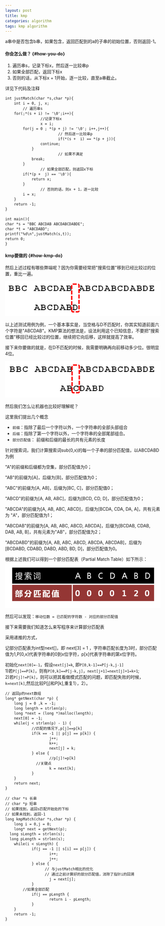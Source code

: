```yaml
---
layout: post
title: kmp
categories: algorithm
tags: kmp algorithm
---
```


a串中是否包含b串，如果包含，返回匹配到的a的子串的初始位置，否则返回-1。

#### 你会怎么做？ {#how-you-do}

1.	遍历串s，记录下标x，然后逐一比较串p
2.	如果全部匹配，返回下标x
3.	否则的话，从下标x + 1开始，逐一比较，直至a串截止。

详见下代码及注释

	int justMatch(char *s,char *p){
	    int i = 0, j, x;
			// 遍历串s
	    for(;*(s + i) != '\0';i++){
					//记录下标x
					x = i;
	        for(j = 0 ; *(p + j) != '\0'; i++,j++){
							// 然后逐一比较串p
							if(*(s +  i) == *(p + j)){
	                continue;
	            }
							// 如果不满足
	            break;
	        }
					// 如果全部匹配，则返回x下标
	        if(*(p +  j) == '\0'){
	            return x;
	        }
					// 否则的话，则x + 1，逐一比较
	        i = x;
	    }
	    return -1;
	}

	int main(){
  	char *s = "BBC ABCDAB ABCDABCDABDE";
  	char *t = "ABCDABD";
  	printf("%d\n",justMatch(s,t));
  	return 0;
	}

#### kmp要做的 {#how-kmp-do}

然后上述过程有哪些弊端呢？因为你需要经常把"搜索位置"移到已经比较过的位置，重比一遍。

![kmp](/images/algorithm/kmp.png)

以上述测试用例为例，一个基本事实是，当空格与D不匹配时，你其实知道前面六个字符是"ABCDAB"。KMP算法的想法是，设法利用这个已知信息，不要把"搜索位置"移回已经比较过的位置，继续把它向后移，这样就提高了效率。

接下来你要做的就是，在D不匹配的时候，我需要明确再向前移动多少位。很明显4位。

![move](/images/algorithm/move.png)

然后我们怎么让机器也比较好理解呢？

这里我们提出几个概念

*	`前缀`：指除了最后一个字符以外，一个字符串的全部头部组合
*	`后缀`：指除了第一个字符以外，一个字符串的全部尾部组合。
*	`部分匹配值`： 前缀和后缀的最长的共有元素的长度

针对搜索词，我们计算搜索词sub(0,x)的每一个子串的部分匹配值，以ABCDABD为例

"A"的前缀和后缀都为空集，部分匹配值为0；

"AB"的前缀为[A]，后缀为[B]，部分匹配值为0；

"ABC"的前缀为[A, AB]，后缀为[BC, C]，部分匹配值0；

"ABCD"的前缀为[A, AB, ABC]，后缀为[BCD, CD, D]，部分匹配值为0；

"ABCDA"的前缀为[A, AB, ABC, ABCD]，后缀为[BCDA, CDA, DA, A]，共有元素为
"A"，部分匹配值为1；

"ABCDAB"的前缀为[A, AB, ABC, ABCD, ABCDA]，后缀为[BCDAB, CDAB, DAB, AB, B]，共有元素为"AB"，部分匹配值为2；

"ABCDABD"的前缀为[A, AB, ABC, ABCD, ABCDA, ABCDAB]，后缀为[BCDABD, CDABD, DABD, ABD, BD, D]，部分匹配值为0。

根据上述我们可以得到一个部分匹配表（Partial Match Table）如下所示：
![partial_match_table](/images/algorithm/partial_match_table.png)

然后可以发现：`移动位数 = 已匹配的字符数 - 对应的部分匹配值`

接下来需要我们知道怎么来写程序来计算部分匹配表

采用递推的方式，

记部分匹配表为int型next[]，即 next[3] = 1 ，字符串匹配长度为3时，部分匹配值为1,P[0,x]代表字符串的0到x位字符，p[x]代表字符串的第x位字符。

初始化`next[0]=-1`，假设`next[j]=k`, 即`P[0,k-1]==P[j-k,j-1]`  
1)若`P[j]==P[k]`，则有`P[0,k]==P[j-k,j]`，`next[j+1]=next[j]+1=k+1`;  
2)若`P[j]!=P[k]`，则可以把其看做模式匹配的问题，即匹配失败的时候，`k=next[k]`,然后比较P[j]和P[k],重复1），2）。

	// 返回p的next数组
	long* getNext(char *p) {
		long j = 0 ,k = -1;
		long length = strlen(p);
		long *next = (long *)malloc(length);
		next[0] = -1;
		while(j < strlen(p) - 1) {
				//匹配的情况下,p[j]==p[k]
				if(k == -1 || p[j] == p[k]) {
						j++;
						k++;
						next[j] = k;
				} else {
						//p[j]!=p[k]
			      //关键点
						k = next[k];
				}
		}
		return next;
	}

	// char *s 长串
	// char *p 短串
	// 如果找到，返回s匹配开始处的下标
	// 如果未找到，返回-1
	long kmpMatch(char *s,char *p) {
		long i = 0,j = 0;
		long* next = getNext(p);
	  long sLength = strlen(s);
	  long pLength = strlen(s);
		while(i < sLength) {
				if(j == -1 || s[i] == p[j]) {
						i++;
						j++;
				} else {
					  // 与justMatch相比的优化
					  // 通过之前计算好的部分匹配值，消除了指针i的回溯
						j = next[j];
				}
		    //如果全部匹配
				if(j == pLength {
						return i - pLength;
				}
		}
		return -1;
	}
